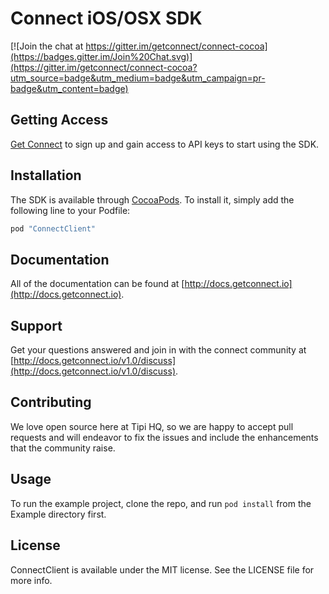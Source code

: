 # Connect iOS/OSX SDK

[![Join the chat at https://gitter.im/getconnect/connect-cocoa](https://badges.gitter.im/Join%20Chat.svg)](https://gitter.im/getconnect/connect-cocoa?utm_source=badge&utm_medium=badge&utm_campaign=pr-badge&utm_content=badge)

## Getting Access

[Get Connect](https://getconnect.io) to sign up and gain access to API keys to start using the SDK.

## Installation

The SDK is available through [CocoaPods](http://cocoapods.org). To install
it, simply add the following line to your Podfile:

```ruby
pod "ConnectClient"
```

## Documentation

All of the documentation can be found at [http://docs.getconnect.io](http://docs.getconnect.io).

## Support

Get your questions answered and join in with the connect community at [http://docs.getconnect.io/v1.0/discuss](http://docs.getconnect.io/v1.0/discuss).

## Contributing

We love open source here at Tipi HQ, so we are happy to accept pull requests and will endeavor to fix the issues and include the enhancements that the community raise.

## Usage

To run the example project, clone the repo, and run `pod install` from the Example directory first.

## License

ConnectClient is available under the MIT license. See the LICENSE file for more info.
